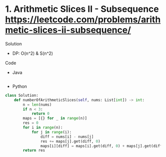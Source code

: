 # 1. Arithmetic Slices II - Subsequence https://leetcode.com/problems/arithmetic-slices-ii-subsequence/

Solution

- DP: O(n^2) & S(n^2)

Code

- Java

```java

```

- Python

```python
class Solution:
    def numberOfArithmeticSlices(self, nums: List[int]) -> int:
        n = len(nums)
        if n < 3:
            return 0
        maps = [{} for _ in range(n)]
        res = 0
        for i in range(n):
            for j in range(i):
                diff = nums[i] - nums[j]
                res += maps[j].get(diff, 0)
                maps[i][diff] = maps[i].get(diff, 0) + maps[j].get(diff, 0) + 1
        return res
```